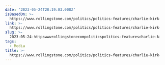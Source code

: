 ```yaml
---
date: '2023-05-24T20:19:03.000Z'
isBasedOn: >-
  https://www.rollingstone.com/politics/politics-features/charlie-kirk-turning-point-usa-pivots-to-christian-nationalism-1234740083/
link: >-
  https://www.rollingstone.com/politics/politics-features/charlie-kirk-turning-point-usa-pivots-to-christian-nationalism-1234740083/
slug: >-
  2023-05-24-httpswwwrollingstonecompoliticspolitics-featurescharlie-kirk-turning-point-usa-pivots-to-christian-nationalism-1234740083
tags:
  - Media
title: >-
  https://www.rollingstone.com/politics/politics-features/charlie-kirk-turning-point-usa-pivots-to-christian-nationalism-1234740083/
---
```


